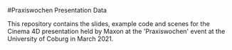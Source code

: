 #Praxiswochen Presentation Data

 This repository contains the slides, example code and scenes for the Cinema 4D presentation held by Maxon at the 'Praxiswochen' event at the University of Coburg in March 2021.
